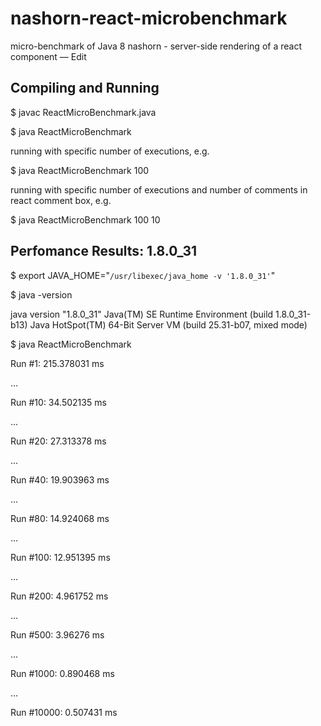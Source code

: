 # nashorn-react-microbenchmark
micro-benchmark of Java 8 nashorn - server-side rendering of a react component — Edit

## Compiling and Running
$ javac ReactMicroBenchmark.java

$ java ReactMicroBenchmark


running with specific number of executions, e.g.

$ java ReactMicroBenchmark 100

running with specific number of executions and number of comments in react comment box, e.g.

$ java ReactMicroBenchmark 100 10

## Perfomance Results: 1.8.0_31

$ export JAVA_HOME="`/usr/libexec/java_home -v '1.8.0_31'`"

$ java -version

java version "1.8.0_31"
Java(TM) SE Runtime Environment (build 1.8.0_31-b13)
Java HotSpot(TM) 64-Bit Server VM (build 25.31-b07, mixed mode)

$ java ReactMicroBenchmark

Run #1: 215.378031 ms

...

Run #10: 34.502135 ms

...

Run #20: 27.313378 ms

...

Run #40: 19.903963 ms

...

Run #80: 14.924068 ms

...

Run #100: 12.951395 ms

...

Run #200: 4.961752 ms

...

Run #500: 3.96276 ms

...

Run #1000: 0.890468 ms

...

Run #10000: 0.507431 ms
